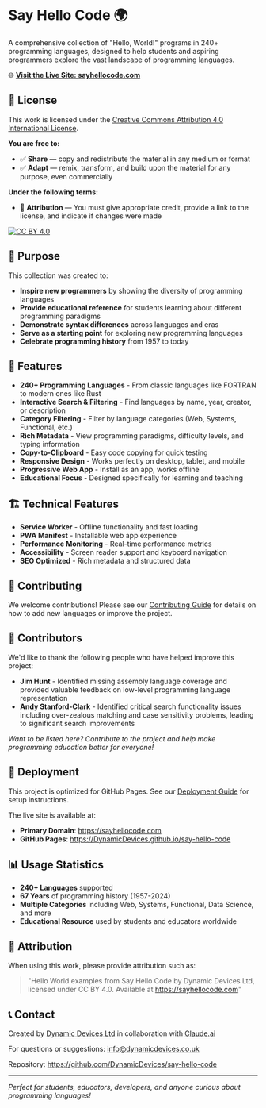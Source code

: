 # Say Hello Code 🌍

A comprehensive collection of "Hello, World!" programs in 240+ programming languages, designed to help students and aspiring programmers explore the vast landscape of programming languages.

🌐 **[Visit the Live Site: sayhellocode.com](https://sayhellocode.com)**

## 📄 License

This work is licensed under the [Creative Commons Attribution 4.0 International License](https://creativecommons.org/licenses/by/4.0/).

**You are free to:**
- ✅ **Share** — copy and redistribute the material in any medium or format
- ✅ **Adapt** — remix, transform, and build upon the material for any purpose, even commercially

**Under the following terms:**
- 📝 **Attribution** — You must give appropriate credit, provide a link to the license, and indicate if changes were made

[![CC BY 4.0](https://licensebuttons.net/l/by/4.0/88x31.png)](https://creativecommons.org/licenses/by/4.0/)

## 🎯 Purpose

This collection was created to:

- **Inspire new programmers** by showing the diversity of programming languages
- **Provide educational reference** for students learning about different programming paradigms
- **Demonstrate syntax differences** across languages and eras
- **Serve as a starting point** for exploring new programming languages
- **Celebrate programming history** from 1957 to today

## 🚀 Features

- **240+ Programming Languages** - From classic languages like FORTRAN to modern ones like Rust
- **Interactive Search & Filtering** - Find languages by name, year, creator, or description
- **Category Filtering** - Filter by language categories (Web, Systems, Functional, etc.)
- **Rich Metadata** - View programming paradigms, difficulty levels, and typing information
- **Copy-to-Clipboard** - Easy code copying for quick testing
- **Responsive Design** - Works perfectly on desktop, tablet, and mobile
- **Progressive Web App** - Install as an app, works offline
- **Educational Focus** - Designed specifically for learning and teaching

## 🏗️ Technical Features

- **Service Worker** - Offline functionality and fast loading
- **PWA Manifest** - Installable web app experience  
- **Performance Monitoring** - Real-time performance metrics
- **Accessibility** - Screen reader support and keyboard navigation
- **SEO Optimized** - Rich metadata and structured data

## 🤝 Contributing

We welcome contributions! Please see our [Contributing Guide](CONTRIBUTING.md) for details on how to add new languages or improve the project.

## 👥 Contributors

We'd like to thank the following people who have helped improve this project:

- **Jim Hunt** - Identified missing assembly language coverage and provided valuable feedback on low-level programming language representation
- **Andy Stanford-Clark** - Identified critical search functionality issues including over-zealous matching and case sensitivity problems, leading to significant search improvements

*Want to be listed here? Contribute to the project and help make programming education better for everyone!*

## 🚀 Deployment

This project is optimized for GitHub Pages. See our [Deployment Guide](DEPLOYMENT.md) for setup instructions.

The live site is available at:
- **Primary Domain**: https://sayhellocode.com
- **GitHub Pages**: https://DynamicDevices.github.io/say-hello-code

## 📊 Usage Statistics

- **240+ Languages** supported
- **67 Years** of programming history (1957-2024)
- **Multiple Categories** including Web, Systems, Functional, Data Science, and more
- **Educational Resource** used by students and educators worldwide

## 🙏 Attribution

When using this work, please provide attribution such as:

> "Hello World examples from Say Hello Code by Dynamic Devices Ltd, licensed under CC BY 4.0. Available at https://sayhellocode.com"

## 📞 Contact

Created by [Dynamic Devices Ltd](https://www.dynamicdevices.co.uk) in collaboration with [Claude.ai](https://claude.ai)

For questions or suggestions: [info@dynamicdevices.co.uk](mailto:info@dynamicdevices.co.uk)

Repository: https://github.com/DynamicDevices/say-hello-code

---

*Perfect for students, educators, developers, and anyone curious about programming languages!*
